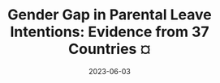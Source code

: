 ---
title: "Gender Gap in Parental Leave Intentions: Evidence from 37 Countries ¤"
collection: publications
permalink: /publication/2023-gender-gap
date: 2023-06-03
venue: 'Political Psychology'
paperurl: '/files/pdf/research/Olsson et al. (2023) Gender Gap in Parental Leave Intentions Evidence from 37 Countries.pdf'
link: 'https://onlinelibrary.wiley.com/doi/10.1111/pops.12880'
citation: 'Olsson, et al. 2023. &quot;Gender Gap in Parental Leave Intentions: Evidence from 37 Countries ?&quot; <i>Political Psychology</i>. doi:10.1111/pops.12880'
---